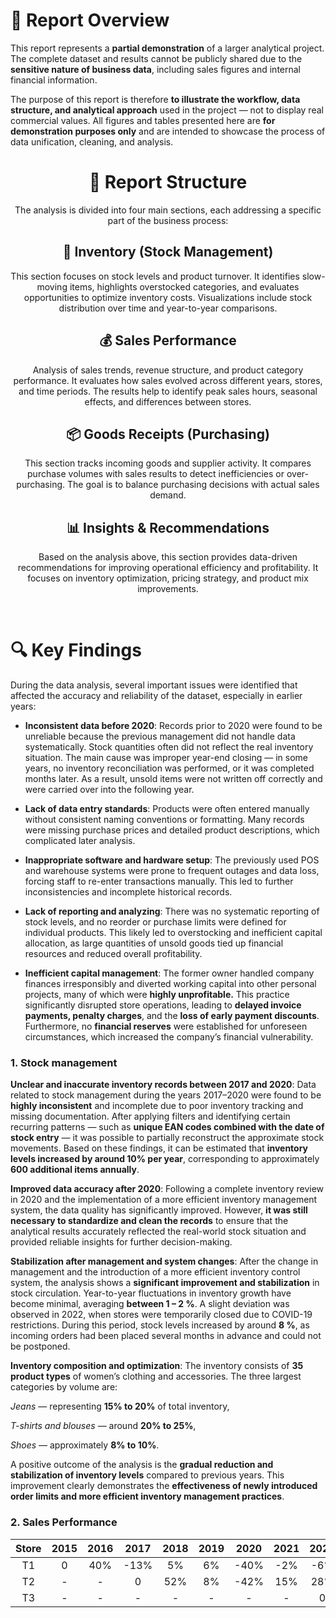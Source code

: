 # 🧾 Report Overview

This report represents a **partial demonstration** of a larger analytical project.
The complete dataset and results cannot be publicly shared due to the **sensitive nature of business data**, including sales figures and internal financial information.

The purpose of this report is therefore **to illustrate the workflow, data structure, and analytical approach** used in the project — not to display real commercial values.
All figures and tables presented here are **for demonstration purposes only** and are intended to showcase the process of data unification, cleaning, and analysis.

<center>

# 🧭 Report Structure

The analysis is divided into four main sections, each addressing a specific part of the business process:

## 🏬 Inventory (Stock Management)

This section focuses on stock levels and product turnover.
It identifies slow-moving items, highlights overstocked categories, and evaluates opportunities to optimize inventory costs.
Visualizations include stock distribution over time and year-to-year comparisons.

## 💰 Sales Performance

Analysis of sales trends, revenue structure, and product category performance.
It evaluates how sales evolved across different years, stores, and time periods.
The results help to identify peak sales hours, seasonal effects, and differences between stores.

## 📦 Goods Receipts (Purchasing)

This section tracks incoming goods and supplier activity.
It compares purchase volumes with sales results to detect inefficiencies or over-purchasing.
The goal is to balance purchasing decisions with actual sales demand.

## 📊 Insights & Recommendations

Based on the analysis above, this section provides data-driven recommendations for improving operational efficiency and profitability.
It focuses on inventory optimization, pricing strategy, and product mix improvements.

</center>

<br>

# 🔍 Key Findings

During the data analysis, several important issues were identified that affected the accuracy and reliability of the dataset, especially in earlier years:

- **Inconsistent data before 2020**:
  Records prior to 2020 were found to be unreliable because the previous management did not handle data systematically. Stock quantities often did not reflect the real inventory situation.
  The main cause was improper year-end closing — in some years, no inventory reconciliation was performed, or it was completed months later. As a result, unsold items were not written off correctly and were carried over into the following year.

- **Lack of data entry standards**:
  Products were often entered manually without consistent naming conventions or formatting. Many records were missing purchase prices and detailed product descriptions, which complicated later analysis.

- **Inappropriate software and hardware setup**:
  The previously used POS and warehouse systems were prone to frequent outages and data loss, forcing staff to re-enter transactions manually. This led to further inconsistencies and incomplete historical records.

- **Lack of reporting and analyzing**:
  There was no systematic reporting of stock levels, and no reorder or purchase limits were defined for individual products.
  This likely led to overstocking and inefficient capital allocation, as large quantities of unsold goods tied up financial resources and reduced overall profitability.

- **Inefficient capital management**:
  The former owner handled company finances irresponsibly and diverted working capital into other personal projects, many of which were **highly unprofitable.**
  This practice significantly disrupted store operations, leading to **delayed invoice payments, penalty charges**, and the **loss of early payment discounts**.
  Furthermore, no **financial reserves** were established for unforeseen circumstances, which increased the company’s financial vulnerability.

### 1. Stock management

**Unclear and inaccurate inventory records between 2017 and 2020**:
Data related to stock management during the years 2017–2020 were found to be **highly inconsistent** and incomplete due to poor inventory tracking and missing documentation.
After applying filters and identifying certain recurring patterns — such as **unique EAN codes combined with the date of stock entry** — it was possible to partially reconstruct the approximate stock movements.
Based on these findings, it can be estimated that **inventory levels increased by around 10% per year**, corresponding to approximately **600 additional items annually**.

**Improved data accuracy after 2020**:
Following a complete inventory review in 2020 and the implementation of a more efficient inventory management system, the data quality has significantly improved.
However, **it was still necessary to standardize and clean the records** to ensure that the analytical results accurately reflected the real-world stock situation and provided reliable insights for further decision-making.

**Stabilization after management and system changes**:
After the change in management and the introduction of a more efficient inventory control system, the analysis shows a **significant improvement and stabilization** in stock circulation.
Year-to-year fluctuations in inventory growth have become minimal, averaging **between 1 – 2 %**.
A slight deviation was observed in 2022, when stores were temporarily closed due to COVID-19 restrictions. During this period, stock levels increased by around **8 %**, as incoming orders had been placed several months in advance and could not be postponed.

**Inventory composition and optimization**:
The inventory consists of **35 product types** of women’s clothing and accessories.
The three largest categories by volume are:

_Jeans_ — representing **15% to 20%** of total inventory,

_T-shirts and blouses_ — around **20% to 25%**,

_Shoes_ — approximately **8% to 10%**.

A positive outcome of the analysis is the **gradual reduction and stabilization of inventory levels** compared to previous years.
This improvement clearly demonstrates the **effectiveness of newly introduced order limits and more efficient inventory management practices**.

### 2. Sales Performance

| Store | 2015 | 2016 | 2017 | 2018 | 2019 | 2020 | 2021 | 2022 | 2023  | 2024 | 2025 |
| :---: | :--: | :--: | :--: | :--: | :--: | :--: | :--: | :--: | :---: | :--: | :--: |
|  T1   |  0   | 40%  | -13% |  5%  |  6%  | -40% | -2%  | -6%  | -100% | 30%  |      |
|  T2   |  -   |  -   |  0   | 52%  |  8%  | -42% | 15%  | 28%  |  7%   | -4%  |      |
|  T3   |  -   |  -   |  -   |  -   |  -   |  -   |  -   |  0   |  39%  | -93% |  -   |
